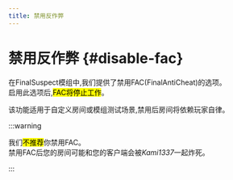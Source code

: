 ```yaml
---
title: 禁用反作弊
---
```

# 禁用反作弊 {#disable-fac}

在FinalSuspect模组中,我们提供了禁用FAC(FinalAntiCheat)的选项。\
启用此选项后,<mark>FAC将停止工作</mark>。

该功能适用于自定义房间或模组测试场景,禁用后房间将依赖玩家自律。

:::warning

我们<mark>不推荐</mark>你禁用FAC。\
禁用FAC后您的房间可能和您的客户端会被*Kami1337*一起炸死。

:::